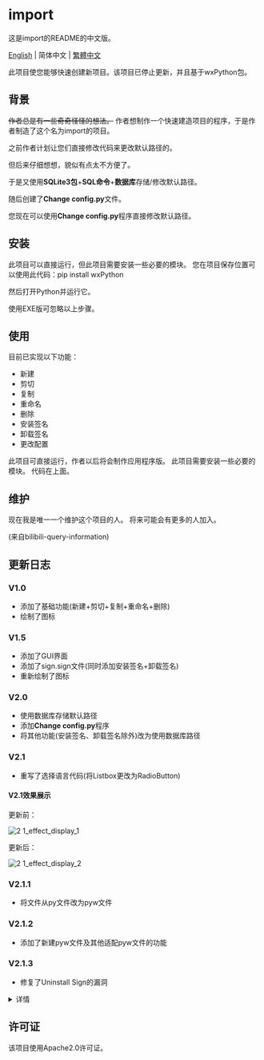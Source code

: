 # import

这是import的README的中文版。

[English](https://github.com/macwinlin-studio/import-2.1.3/blob/2.1.3/README.md) | 简体中文 | [繁體中文](https://github.com/macwinlin-studio/import-2.1.3/blob/2.1.3/README-tc.md)

此项目使您能够快速创建新项目。该项目已停止更新，并且基于wxPython包。

## 背景

~~作者总是有一些奇奇怪怪的想法。~~ 作者想制作一个快速建造项目的程序，于是作者制造了这个名为import的项目。

之前作者计划让您们直接修改代码来更改默认路径的。

但后来仔细想想，貌似有点太不方便了。

于是又使用**SQLite3包**+**SQL命令**+**数据库**存储/修改默认路径。

随后创建了**Change config.py**文件。

您现在可以使用**Change config.py**程序直接修改默认路径。

## 安装

此项目可以直接运行，但此项目需要安装一些必要的模块。 您在项目保存位置可以使用此代码：pip install wxPython

然后打开Python并运行它。

使用EXE版可忽略以上步骤。

## 使用

目前已实现以下功能：

- 新建
- 剪切
- 复制
- 重命名
- 删除
- 安装签名
- 卸载签名
- 更改配置

此项目可直接运行，作者以后将会制作应用程序版。 此项目需要安装一些必要的模块。
代码在上面。

## 维护

现在我是唯一一个维护这个项目的人。
将来可能会有更多的人加入。

(来自bilibili-query-information)

## 更新日志

### V1.0

- 添加了基础功能(新建+剪切+复制+重命名+删除)
- 绘制了图标

### V1.5

- 添加了GUI界面
- 添加了sign.sign文件(同时添加安装签名+卸载签名)
- 重新绘制了图标

### V2.0

- 使用数据库存储默认路径
- 添加**Change config.py**程序
- 将其他功能(安装签名、卸载签名除外)改为使用数据库路径
### V2.1

- 重写了选择语言代码(将Listbox更改为RadioButton)

#### V2.1效果展示

更新前：

![2 1_effect_display_1](https://user-images.githubusercontent.com/82391092/142764548-cda808a6-a36c-4f98-9c96-07d6045f28c5.png)

更新后：

![2 1_effect_display_2](https://user-images.githubusercontent.com/82391092/142764555-f6b0f9a5-04c3-446b-9245-d254e8f5d8df.png)

### V2.1.1

- 将文件从py文件改为pyw文件

### V2.1.2

- 添加了新建pyw文件及其他适配pyw文件的功能

### V2.1.3

- 修复了Uninstall Sign的漏洞

<details>
  <summary>详情</summary>
  不知为何，Python OS库的popen不起作用了，我迫于无奈更改了方法。popen方法被换成remove方法了。
  Delete Code不受影响。它使用unlink方法。
  为popen默哀0.01毫秒，下周它可能就会被我忘了。。。
</details>

## 许可证

该项目使用Apache2.0许可证。



